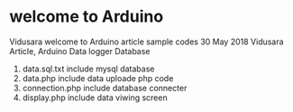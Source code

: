 # welcome to Arduino
Vidusara welcome to Arduino article sample codes
30 May 2018 Vidusara Article, Arduino Data logger Database
1. data.sql.txt include mysql database
2. data.php include data uploade php code
3. connection.php include database connecter
4. display.php include data viwing screen
